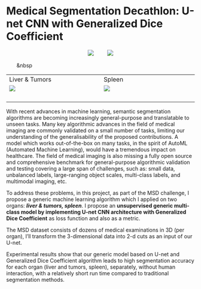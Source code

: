 # Medical Segmentation Decathlon: U-net CNN with Generalized Dice Coefficient

<p align="center">
  <img src="https://user-images.githubusercontent.com/88136596/136198937-c88385bb-a741-4115-89dc-d07ae7051649.gif">
&nbsp; &nbsp; &nbsp; &nbsp;
  <img src="https://user-images.githubusercontent.com/88136596/136198937-c88385bb-a741-4115-89dc-d07ae7051649.gif">
</p>

&nbsp;&nbsp;&nbsp;&nbsp;&nbsp;&nbsp;&nbsp;&nbsp  

<table> 
  <tr>
    <td>Liver & Tumors</td>
    <td>Spleen</td>
  </tr>
  <tr>
    <td><img src="https://user-images.githubusercontent.com/88136596/136198937-c88385bb-a741-4115-89dc-d07ae7051649.gif">
      <span>&nbsp;&nbsp;&nbsp;&nbsp;&nbsp;&nbsp;&nbsp;&nbsp;</span>
      <span>&nbsp;&nbsp;&nbsp;&nbsp;&nbsp;&nbsp;&nbsp;&nbsp;</span>
      <span>&nbsp;&nbsp;&nbsp;&nbsp;&nbsp;&nbsp;&nbsp;&nbsp;</span>
      <span>&nbsp;&nbsp;&nbsp;&nbsp;&nbsp;&nbsp;&nbsp;&nbsp;</span>
      <span>&nbsp;&nbsp;&nbsp;&nbsp;&nbsp;&nbsp;&nbsp;&nbsp;</span>
      <span>&nbsp;&nbsp;&nbsp;&nbsp;&nbsp;&nbsp;&nbsp;&nbsp;</span>
      <span>&nbsp;&nbsp;&nbsp;&nbsp;&nbsp;&nbsp;&nbsp;&nbsp;</span>
      <span>&nbsp;&nbsp;</span>      
    </td>
    <td><img src="https://user-images.githubusercontent.com/88136596/136198937-c88385bb-a741-4115-89dc-d07ae7051649.gif">
      <span>&nbsp;&nbsp;&nbsp;&nbsp;&nbsp;&nbsp;&nbsp;&nbsp;</span>
      <span>&nbsp;&nbsp;&nbsp;&nbsp;&nbsp;&nbsp;&nbsp;&nbsp;</span>
      <span>&nbsp;&nbsp;&nbsp;&nbsp;&nbsp;&nbsp;&nbsp;&nbsp;</span>
      <span>&nbsp;&nbsp;&nbsp;&nbsp;&nbsp;&nbsp;&nbsp;&nbsp;</span>
      <span>&nbsp;&nbsp;&nbsp;&nbsp;&nbsp;&nbsp;&nbsp;&nbsp;</span>
      <span>&nbsp;&nbsp;&nbsp;&nbsp;&nbsp;&nbsp;&nbsp;&nbsp;</span>
      <span>&nbsp;&nbsp;&nbsp;&nbsp;&nbsp;&nbsp;&nbsp;&nbsp;</span>
      <span>&nbsp;&nbsp;</span>
    </td>
  </tr>
</table>


With recent advances in machine learning, semantic segmentation algorithms are becoming increasingly general-purpose and translatable to unseen tasks. Many key algorithmic advances in the field of medical imaging are commonly validated on a small number of tasks, limiting our understanding of the generalisability of the proposed contributions. A model which works out-of-the-box on many tasks, in the spirit of AutoML (Automated Machine Learning), would have a tremendous impact on healthcare. The field of medical imaging is also missing a fully open source and comprehensive benchmark for general-purpose algorithmic validation and testing covering a large span of challenges, such as: small data, unbalanced labels, large-ranging object scales, multi-class labels, and multimodal imaging, etc.

To address these problems, in this project, as part of the MSD challenge, I propose a generic machine learning algorithm which I applied on two organs: ***liver & tumors, spleen***. I propose an **unsupervised generic multi-class model by implementing U-net CNN architecture with Generalized Dice Coefficient** as loss function and also as a metric. 

The MSD dataset consists of dozens of medical examinations in 3D (per organ), I’ll transform the 3-dimensional data into 2-d cuts as an input of our U-net. 

Experimental results show that our generic model based on U-net and Generalized Dice Coefficient algorithm leads to high segmentation accuracy for each organ (liver and tumors, spleen), separately, without human interaction, with a relatively short run time compared to traditional segmentation methods.
